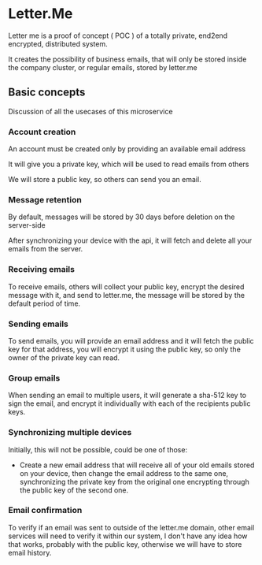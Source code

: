 # Letter.Me

Letter me is a proof of concept ( POC ) of a totally private, end2end encrypted, distributed system.

It creates the possibility of business emails, that will only be stored inside the company cluster, or regular emails, stored by letter.me

## Basic concepts

Discussion of all the usecases of this microservice

### Account creation

An account must be created only by providing an available email address

It will give you a private key, which will be used to read emails from others

We will store a public key, so others can send you an email.

### Message retention

By default, messages will be stored by 30 days before deletion on the server-side

After synchronizing your device with the api, it will fetch and delete all your emails from the server.

### Receiving emails

To receive emails, others will collect your public key, encrypt the desired message with it, and send to letter.me, the message will be stored by the default period of time.

### Sending emails

To send emails, you will provide an email address and it will fetch the public key for that address, you will encrypt it using the public key, so only the owner of the private key can read.

### Group emails

When sending an email to multiple users, it will generate a sha-512 key to sign the email, and encrypt it individually with each of the recipients public keys.

### Synchronizing multiple devices

Initially, this will not be possible, could be one of those:

- Create a new email address that will receive all of your old emails stored on your device, then change the email address to the same one, synchronizing the private key from the original one encrypting through the public key of the second one.

### Email confirmation

To verify if an email was sent to outside of the letter.me domain, other email services will need to verify it within our system, I don't have any idea how that works, probably with the public key, otherwise we will have to store email history.
